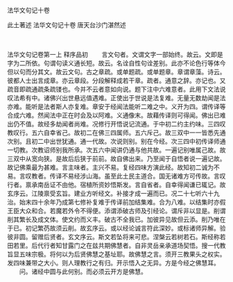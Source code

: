 <!-- { "loadSidebar": true } -->
法华文句记十卷


此土著述
法华文句记十卷
唐天台沙门湛然述


　　

法华文句记卷第一上
释序品初
　　言文句者。文谓文字一部始终。故云。文即是字为二所依。句谓句读义通长短。故云。名诠自性句诠差别。此亦不论色行等体今但以句而分其文。故云文句。古之章疏。或单题疏。或单题章。章谓章藻。诗云。彼都人士出言成章。亦云章段。分段解释成若干章。疏者。通意之辞。亦记也。又疏音即疏通疏条疏镂也。今并不云者意如向说。题下注中六难意者。此用下文法说叹法希有中。诸佛兴出世悬远值遇难。正使出于世说是法复难。无量无数劫闻是法亦难。能听是法者斯人亦复难。章安于经闻法能听二难之中。义开为四。谓传译等合成六难。然闻法中正在时会及以阿难。义通像末。故藉传译则可得闻。佛出已难出仍不值。故经多劫闻者尚难。况修行开悟说记流通。于中初二约主约味。三四叹教叹行。五六自幸省己。故初二在佛三四属师。五六斥己。故三双中一一皆悉先通次别。且初二中出世犹通。通一代故。次说则别。别在今经。次三四中初传译师通一切教。次教诏师别我所承。次五六中闻讲仍通与他共故。一遍记别唯属己故。故三双中从宽向狭。是故后后狭于前前。故自佛出来。乃至闻于自悟者说一遍记故。故记佛乘最为甚难。言主味者。主兴不易。复经四味方演此经。故知初二诚为不易。言叹教者。传译不易经涉山海。虽至此土民主道合。国无诸难方可传故。言叹行者。禀承南岳证不由他。宿植所资妙悟斯发。言自省者。自幸得闻谦已辄记。故玄序云。江陵禀受玄旨。建业方听经文。补接才成一遍而已。况二十七听六十九治。始末四十余年乃成第七修补复难于传译前加结集难。合为八难。以结集时亦假王臣大众和合。若魔若外令不得便。添谓添破古师及引经论。谓斥非以显是。削谓削其繁长及成文体。使文约而义丰。破古不全我已。加彼异见故但云添。削乃唯在于已。初记繁芿故须云削。故玄序云。或以经论诚言符此深妙。或标诸师异解。验彼非圆。留赠后贤者。玄文序云。斯文若坠将来可悲。涅槃云若树若石。斯经称若田若里。后代行者知甘露门之在兹共期佛慧者。自非灵岳亲承道场契悟。搜一代教旨显五味宗极。将何以为后贤佛慧之基址耶。故佛慧之言。须开三教果头之权实。发四味兼带之大小。则人理教行之有归。开示悟入之无异。方是今经之佛慧耳。
　　问。诸经中圆与此何别。而必须云开方是佛慧。
